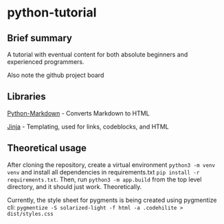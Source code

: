 # python-tutorial

## Brief summary
A tutorial with eventual content for both absolute beginners and experienced programmers.

Also note the github project board

## Libraries
[Python-Markdown](https://python-markdown.github.io/) - Converts Markdown to HTML

[Jinja](https://jinja.palletsprojects.com/en/3.0.x/) - Templating, used for links, codeblocks, and HTML

## Theoretical usage
After cloning the repository, create a virtual environment `python3 -m venv venv` and install all dependencies in requirements.txt `pip install -r requirements.txt`.
Then, run `python3 -m app.build` from the top level directory, and it should just work.
Theoretically.

Currently, the style sheet for pygments is being created using pygmentize cli:
`pygmentize -S solarized-light -f html -a .codehilite > dist/styles.css`
